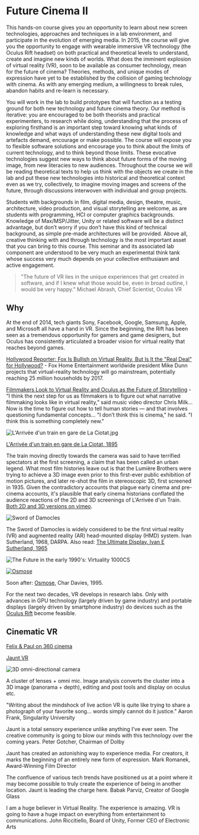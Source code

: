 # Future Cinema IIThis hands-on course gives you an opportunity to learn about new screen technologies, approaches and techniques in a lab environment, and participate in the evolution of emerging media. In 2015, the course will give you the opportunity to engage with wearable immersive VR technology (the Oculus Rift headset) on both practical and theoretical levels to understand, create and imagine new kinds of worlds. What does the imminent explosion of virtual reality (VR), soon to be available as consumer technology, mean for the future of cinema? Theories, methods, and unique modes of expression have yet to be established by the collision of gaming technology with cinema. As with any emerging medium, a willingness to break rules, abandon habits and re-learn is necessary. You will work in the lab to build prototypes that will function as a testing ground for both new technology and future cinema theory. Our method is iterative: you are encouraged to be both theorists and practical experimenters, to research while doing, understanding that the process of exploring firsthand is an important step toward knowing what kinds of knowledge and what ways of understanding these new digital tools and artefacts demand, encourage or make possible. The course will expose you to flexible software solutions and encourage you to think about the limits of current technology, and to think beyond those limits. These evocative technologies suggest new ways to think about future forms of the moving image, from new literacies to new audiences. Throughout the course we will be reading theoretical texts to help us think with the objects we create in the lab and put these new technologies into historical and theoretical context even as we try, collectively, to imagine moving images and screens of the future, through discussions interwoven with individual and group projects.Students with backgrounds in film, digital media, design, theatre, music, architecture, video production, and visual storytelling are welcome, as are students with programming, HCI or computer graphics backgrounds. Knowledge of Max/MSP/Jitter, Unity or related software will be a distinct advantage, but don’t worry if you don’t have this kind of technical background, as simple pre-made architectures will be provided. Above all, creative thinking with and through technology is the most important asset that you can bring to this course. This seminar and its associated lab component are understood to be very much an experimental think tank whose success very much depends on your collective enthusiasm and active engagement.> "The future of VR lies in the unique experiences that get created in software, and if I knew what those would be, even in broad outline, I would be very happy." Michael Abrash, Chief Scientist, Oculus VR 

## Why

At the end of 2014, tech giants Sony, Facebook, Google, Samsung, Apple, and Microsoft all have a hand in VR. Since the beginning, the Rift has been seen as a tremendous opportunity for gamers and game designers, but Oculus has consistently articulated a broader vision for virtual reality that reaches beyond games.

[Hollywood Reporter: Fox Is Bullish on Virtual Reality, But Is It the "Real Deal" for Hollywood?](http://www.hollywoodreporter.com/behind-screen/ces-fox-is-bullish-virtual-760925) - Fox Home Entertainment worldwide president Mike Dunn projects that virtual-reality technology will go mainstream, potentially reaching 25 million households by 2017.

[Filmmakers Look to Virtual Reality and Oculus as the Future of Storytelling](http://www.hollywoodreporter.com/news/filmmakers-look-virtual-reality-oculus-734500) - “I think the next step for us as filmmakers is to figure out what narrative filmmaking looks like in virtual reality,” said music video director Chris Milk... Now is the time to figure out how to tell human stories — and that involves questioning fundamental concepts... "I don’t think this is cinema," he said. "I think this is something completely new."

![L'Arrivée d'un train en gare de La Ciotat.jpg](http://upload.wikimedia.org/wikipedia/en/3/33/L%27Arriv%C3%A9e_d%27un_train_en_gare_de_La_Ciotat.jpg)

[L'Arrivée d'un train en gare de La Ciotat, 1895](http://en.wikipedia.org/wiki/L'Arrivée_d'un_train_en_gare_de_La_Ciotat) The train moving directly towards the camera was said to have terrified spectators at the first screening, a claim that has been called an urban legend. What most film histories leave out is that the Lumière Brothers were trying to achieve a 3D image even prior to this first-ever public exhibition of motion pictures, and later re-shot the film in stereoscopic 3D, first screened in 1935. Given the contradictory accounts that plague early cinema and pre-cinema accounts, it's plausible that early cinema historians conflated the audience reactions of the 2D and 3D screenings of L'Arrivée d'un Train. [Both 2D and 3D versions on vimeo](http://vimeo.com/55906895).

![Sword of Damocles](http://blog.modernmechanix.com/mags/qf/c/PopularScience/4-1971/med_vr_goggles.jpg)

The Sword of Damocles is widely considered to be the first virtual reality (VR) and augmented reality (AR) head-mounted display (HMD) system. Ivan Sutherland, 1968, DARPA. Also read: [The Ultimate Display. Ivan E Sutherland, 1965](http://worrydream.com/refs/Sutherland%20-%20The%20Ultimate%20Display.pdf)
![The Future in the early 1990's: Virtuality 1000CS](http://vrfocus.com/wp-content/uploads/2014/02/dactylnightmare_header-638x300.jpg)

[![Osmose](http://www.immersence.com/centralizedImages/osmose/Osm_Tree_Pond_600@2x.jpg)](https://www.youtube.com/watch?v=54O4VP3tCoY#action=share)

Soon after: [Osmose](http://www.immersence.com/osmose/), Char Davies, 1995. 

For the next two decades, VR develops in research labs. Only with advances in GPU technology (largely driven by game industry) and portable displays (largely driven by smartphone industry) do devices such as the [Oculus Rift](oculus.html) become feasible. 

## Cinematic VR

[Felix & Paul on 360 cinema](http://www.roadtovr.com/vr-cinema-exploding-filmmakers-felix-paul-talk-pioneering-3d-360-venture/)

[Jaunt VR](http://www.jauntvr.com/#about)

![3D omni-directional camera](http://tctechcrunch2011.files.wordpress.com/2014/04/jaunt-camera.jpg?w=680&h=497) A cluster of lenses + omni mic. Image analysis converts the cluster into a 3D image (panorama + depth), editing and post tools and display on oculus etc. 

"Writing about the mindshock of live action VR is quite like trying to share a photograph of your favorite song... words simply cannot do it justice." Aaron Frank, Singularity University

Jaunt is a total sensory experience unlike anything I've ever seen.
The creative community is going to blow our minds with this technology over the coming years.
 Peter Gotcher, Chairman of Dolby

Jaunt has created an astonishing way to experience media.
For creators, it marks the beginning of an entirely new form of expression.
 Mark Romanek, Award-Winning Film Director

The confluence of various tech trends have positioned us at a point where it may become possible to truly create the experience of being in another location. Jaunt is leading the charge here.
 Babak Parviz, Creator of Google Glass

I am a huge believer in Virtual Reality. The experience is amazing. VR is going to have a huge impact on everything from entertainment to communications.
 John Riccitiello,  Board of Unity, Former CEO of Electronic Arts
